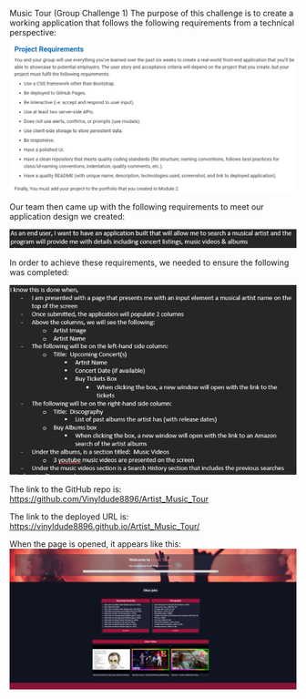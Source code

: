 Music Tour (Group Challenge 1)
The purpose of this challenge is to create a working application that follows the following requirements from a technical perspective:

![alt_tag](https://github.com/Vinyldude8896/Artist_Music_Tour/blob/develop/assets/images/project%20requirements.png)

Our team then came up with the following requirements to meet our application design we created:

![alt_tag](https://github.com/Vinyldude8896/Artist_Music_Tour/blob/develop/assets/images/Ask.png)

In order to achieve these requirements, we needed to ensure the following was completed:

![alt_tag](https://github.com/Vinyldude8896/Artist_Music_Tour/blob/develop/assets/images/Requirement.png)

The link to the GitHub repo is:   https://github.com/Vinyldude8896/Artist_Music_Tour 

The link to the deployed URL is:  https://vinyldude8896.github.io/Artist_Music_Tour/ 

When the page is opened, it appears like this:
![alt_tag](https://github.com/Vinyldude8896/Artist_Music_Tour/blob/develop/assets/images/pageimage.png)